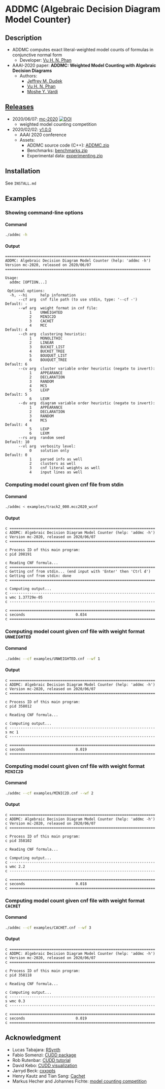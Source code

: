 # ADDMC (Algebraic Decision Diagram Model Counter)

<!-- ####################################################################### -->

## Description
- ADDMC computes exact literal-weighted model counts of formulas in conjunctive normal form
  - Developer: [Vu H. N. Phan][url_homepage_vp]
- AAAI-2020 paper: **ADDMC: Weighted Model Counting with Algebraic Decision Diagrams**
  - Authors:
    - [Jeffrey M. Dudek][url_homepage_jd]
    - [Vu H. N. Phan][url_homepage_vp]
    - [Moshe Y. Vardi][url_homepage_mv]

<!-- ####################################################################### -->

## [Releases](https://github.com/vardigroup/ADDMC/releases)

- 2020/06/07: [mc-2020](https://github.com/vardigroup/ADDMC/releases/tag/mc-2020) [![DOI](https://zenodo.org/badge/264571656.svg)](https://zenodo.org/badge/latestdoi/264571656)
  - weighted model counting competition
- 2020/02/02: [v1.0.0](https://github.com/vardigroup/ADDMC/releases/tag/v1.0.0)
  - AAAI 2020 conference
  - Assets:
    - ADDMC source code (C++): [ADDMC.zip][url_v1_0_0_addmc_zip]
    - Benchmarks: [benchmarks.zip][url_v1_0_0_benchmarks_zip]
    - Experimental data: [experimenting.zip][url_v1_0_0_experimenting_zip]

<!-- ####################################################################### -->

## Installation
See `INSTALL.md`

<!-- ####################################################################### -->

## Examples

### Showing command-line options
#### Command
```bash
./addmc -h
```
#### Output
```
==================================================================
ADDMC: Algebraic Decision Diagram Model Counter (help: 'addmc -h')
Version mc-2020, released on 2020/06/07
==================================================================

Usage:
  addmc [OPTION...]

 Optional options:
  -h, --hi      help information
      --cf arg  cnf file path (to use stdin, type: '--cf -')      Default: -
      --wf arg  weight format in cnf file:
           1    UNWEIGHTED                                        
           2    MINIC2D                                           
           3    CACHET                                            
           4    MCC                                               Default: 4
      --ch arg  clustering heuristic:
           1    MONOLITHIC                                        
           2    LINEAR                                            
           3    BUCKET_LIST                                       
           4    BUCKET_TREE                                       
           5    BOUQUET_LIST                                      
           6    BOUQUET_TREE                                      Default: 6
      --cv arg  cluster variable order heuristic (negate to invert):
           1    APPEARANCE                                        
           2    DECLARATION                                       
           3    RANDOM                                            
           4    MCS                                               
           5    LEXP                                              Default: 5
           6    LEXM                                              
      --dv arg  diagram variable order heuristic (negate to invert):
           1    APPEARANCE                                        
           2    DECLARATION                                       
           3    RANDOM                                            
           4    MCS                                               Default: 4
           5    LEXP                                              
           6    LEXM                                              
      --rs arg  random seed                                       Default: 10
      --vl arg  verbosity level:
           0    solution only                                     Default: 0
           1    parsed info as well                               
           2    clusters as well                                  
           3    cnf literal weights as well                       
           4    input lines as well                               
```

### Computing model count given cnf file from stdin
#### Command
```bash
./addmc < examples/track2_000.mcc2020_wcnf
```
#### Output
```
c ==================================================================
c ADDMC: Algebraic Decision Diagram Model Counter (help: 'addmc -h')
c Version mc-2020, released on 2020/06/07
c ==================================================================

c Process ID of this main program:
c pid 208191

c Reading CNF formula...
c ==================================================================
c Getting cnf from stdin... (end input with 'Enter' then 'Ctrl d')
c Getting cnf from stdin: done
c ==================================================================

c Computing output...
c ------------------------------------------------------------------
s wmc 1.37729e-05
c ------------------------------------------------------------------

c ==================================================================
c seconds                       0.034          
c ==================================================================
```

### Computing model count given cnf file with weight format `UNWEIGHTED`
#### Command
```bash
./addmc --cf examples/UNWEIGHTED.cnf --wf 1
```
#### Output
```
c ==================================================================
c ADDMC: Algebraic Decision Diagram Model Counter (help: 'addmc -h')
c Version mc-2020, released on 2020/06/07
c ==================================================================

c Process ID of this main program:
c pid 358012

c Reading CNF formula...

c Computing output...
c ------------------------------------------------------------------
s mc 1
c ------------------------------------------------------------------

c ==================================================================
c seconds                       0.019          
c ==================================================================
```

### Computing model count given cnf file with weight format `MINIC2D`
#### Command
```bash
./addmc --cf examples/MINIC2D.cnf --wf 2
```
#### Output
```
c ==================================================================
c ADDMC: Algebraic Decision Diagram Model Counter (help: 'addmc -h')
c Version mc-2020, released on 2020/06/07
c ==================================================================

c Process ID of this main program:
c pid 358102

c Reading CNF formula...

c Computing output...
c ------------------------------------------------------------------
s wmc 2.2
c ------------------------------------------------------------------

c ==================================================================
c seconds                       0.018          
c ==================================================================
```

### Computing model count given cnf file with weight format `CACHET`
#### Command
```bash
./addmc --cf examples/CACHET.cnf --wf 3
```
#### Output
```
c ==================================================================
c ADDMC: Algebraic Decision Diagram Model Counter (help: 'addmc -h')
c Version mc-2020, released on 2020/06/07
c ==================================================================

c Process ID of this main program:
c pid 358118

c Reading CNF formula...

c Computing output...
c ------------------------------------------------------------------
s wmc 0.3
c ------------------------------------------------------------------

c ==================================================================
c seconds                       0.019          
c ==================================================================
```

<!-- ####################################################################### -->

## Acknowledgment
- Lucas Tabajara: [RSynth][url_rsynth]
- Fabio Somenzi: [CUDD package][url_cudd_package]
- Rob Rutenbar: [CUDD tutorial][url_cudd_tutorial]
- David Kebo: [CUDD visualization][url_cudd_visualization]
- Jarryd Beck: [cxxopts][url_cxxopts]
- Henry Kautz and Tian Sang: [Cachet][url_cachet]
- Markus Hecher and Johannes Fichte: [model counting competition][url_mcc]

<!-- ####################################################################### -->

[url_homepage_jd]:http://jmd11.web.rice.edu/
[url_homepage_vp]:https://vuphan314.github.io/
[url_homepage_mv]:https://www.cs.rice.edu/~vardi/

[url_v1_0_0_addmc_zip]:https://github.com/vardigroup/ADDMC/releases/download/v1.0.0/ADDMC.zip
[url_v1_0_0_benchmarks_zip]:https://github.com/vardigroup/ADDMC/releases/download/v1.0.0/benchmarks.zip
[url_v1_0_0_experimenting_zip]:https://github.com/vardigroup/ADDMC/releases/download/v1.0.0/experimenting.zip

[url_rsynth]:https://bitbucket.org/lucas-mt/rsynth
[url_cudd_package]:https://github.com/ivmai/cudd
[url_cudd_tutorial]:http://db.zmitac.aei.polsl.pl/AO/dekbdd/F01-CUDD.pdf
[url_cudd_visualization]:http://davidkebo.com/cudd#cudd6
[url_cxxopts]:https://github.com/jarro2783/cxxopts
[url_cachet]:https://www.cs.rochester.edu/u/kautz/Cachet/Model_Counting_Benchmarks/index.htm
[url_mcc]:https://mccompetition.org/2020/mc_format
